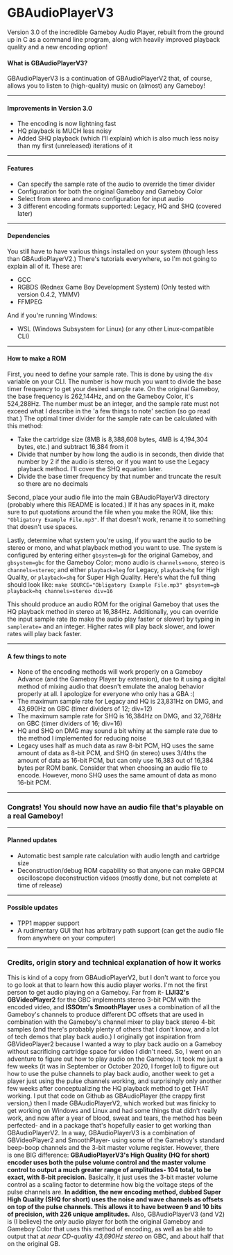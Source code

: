 # GBAudioPlayerV3
Version 3\.0 of the incredible Gameboy Audio Player, rebuilt from the ground up in C as a command line program, along with heavily improved playback quality and a new encoding option\!

#### What is GBAudioPlayerV3?
GBAudioPlayerV3 is a continuation of GBAudioPlayerV2 that, of course, allows you to listen to \(high\-quality\) music on \(almost\) any Gameboy\!

---

#### Improvements in Version 3\.0
- The encoding is now lightning fast
- HQ playback is MUCH less noisy
- Added SHQ playback (which I'll explain) which is also much less noisy than my first \(unreleased\) iterations of it

---

#### Features
- Can specify the sample rate of the audio to override the timer divider
- Configuration for both the original Gameboy and Gameboy Color
- Select from stereo and mono configuration for input audio
- 3 different encoding formats supported: Legacy, HQ and SHQ \(covered later\)

---

#### Dependencies
You still have to have various things installed on your system (though less than GBAudioPlayerV2\.) There's tutorials everywhere, so I'm not going to explain all of it\. These are:
- GCC
- RGBDS \(Rednex Game Boy Development System\) \(Only tested with version 0\.4\.2, YMMV\)
- FFMPEG

And if you're running Windows:
- WSL \(Windows Subsystem for Linux\) \(or any other Linux\-compatible CLI\)

---

#### How to make a ROM
First, you need to define your sample rate\. This is done by using the `div` variable on your CLI\. The number is how much you want to divide the base timer frequency to get your desired sample rate\. On the original Gameboy, the base frequency is 262,144Hz, and on the Gameboy Color, it's 524,288Hz\. The number must be an integer, and the sample rate must not exceed what I describe in the 'a few things to note' section \(so go read that\.\) The optimal timer divider for the sample rate can be calculated with this method:
- Take the cartridge size \(8MB is 8,388,608 bytes, 4MB is 4,194,304 bytes, etc\.\) and subtract 16,384 from it
- Divide that number by how long the audio is in seconds, then divide that number by 2 if the audio is stereo, or if you want to use the Legacy playback method\. I'll cover the SHQ equation later\.
- Divide the base timer frequency by that number and truncate the result so there are no decimals

Second, place your audio file into the main GBAudioPlayerV3 directory \(probably where this README is located\.\) If it has any spaces in it, make sure to put quotations around the file when you make the ROM, like this: `"Obligatory Example File.mp3"`\. If that doesn't work, rename it to something that doesn't use spaces\.

Lastly, determine what system you're using, if you want the audio to be stereo or mono, and what playback method you want to use\. The system is configured by entering either `gbsystem=gb` for the original Gameboy, and `gbsystem=gbc` for the Gameboy Color; mono audio is `channels=mono`, stereo is `channels=stereo`; and either `playback=leg` for Legacy, `playback=hq` for High Quality, or `playback=shq` for Super High Quality\. Here's what the full thing should look like:
`make SOURCE="Obligatory Example File.mp3" gbsystem=gb playback=hq channels=stereo div=16`

This should produce an audio ROM for the original Gameboy that uses the HQ playback method in stereo at 16,384Hz\.
Additionally, you can override the input sample rate \(to make the audio play faster or slower\) by typing in `samplerate=` and an integer\. Higher rates will play back slower, and lower rates will play back faster\.

---

#### A few things to note
- None of the encoding methods will work properly on a Gameboy Advance \(and the Gameboy Player by extension\), due to it using a digital method of mixing audio that doesn't emulate the analog behavior properly at all\. I apologize for everyone who only has a GBA :\(
- The maximum sample rate for Legacy and HQ is 23,831Hz on DMG, and 43,690Hz on GBC \(timer dividers of 12; div=12\)
- The maximum sample rate for SHQ is 16,384Hz on DMG, and 32,768Hz on GBC \(timer dividers of 16; div=16\)
- HQ and SHQ on DMG may sound a bit whiny at the sample rate due to the method I implemented for reducing noise
- Legacy uses half as much data as raw 8-bit PCM, HQ uses the same amount of data as 8-bit PCM, and SHQ \(in stereo\) uses 3/4ths the amount of data as 16-bit PCM, but can only use 16,383 out of 16,384 bytes per ROM bank\. Consider that when choosing an audio file to encode\. However, mono SHQ uses the same amount of data as mono 16-bit PCM\.

---

### Congrats\! You should now have an audio file that's playable on a real Gameboy\!

---

#### Planned updates
- Automatic best sample rate calculation with audio length and cartridge size
- Deconstruction/debug ROM capability so that anyone can make GBPCM oscilloscope deconstruction videos \(mostly done, but not complete at time of release\)

---

#### Possible updates
- TPP1 mapper support
- A rudimentary GUI that has arbitrary path support \(can get the audio file from anywhere on your computer\)

---

### Credits, origin story and technical explanation of how it works
This is kind of a copy from GBAudioPlayerV2, but I don't want to force you to go look at that to learn how this audio player works\.
I'm not the first person to get audio playing on a Gameboy\. Far from it\- **LIJI32's GBVideoPlayer2** for the GBC implements stereo 3\-bit PCM with the encoded video, and **ISSOtm's SmoothPlayer** uses a combination of all the Gameboy's channels to produce different DC offsets that are used in combination with the Gameboy's channel mixer to play back stereo 4\-bit samples \(and there's probably plenty of others that I don't know, and a lot of tech demos that play back audio\.\) 
I originally got inspiration from GBVideoPlayer2 because I wanted a way to play back audio on a Gameboy without sacrificing cartridge space for video I didn't need\. So, I went on an adventure to figure out how to play audio on the Gameboy\. It took me just a few weeks \(it was in September or October 2020, I forget lol\) to figure out how to use the pulse channels to play back audio, another week to get a player just using the pulse channels working, and surprisingly only another few weeks after conceptualizing the HQ playback method to get THAT working\. I put that code on Github as GBAudioPlayer \(the crappy first version,\) then I made GBAudioPlayerV2, which worked but was finicky to get working on Windows and Linux and had some things that didn't really work, and now after a year of blood, sweat and tears, the method has been perfected\- and in a package that's hopefully easier to get working than GBAudioPlayerV2\.
In a way, GBAudioPlayerV3 is a combination of GBVideoPlayer2 and SmoothPlayer\- using some of the Gameboy's standard beep\-boop channels and the 3\-bit master volume register\. However, there is one BIG difference: 
**GBAudioPlayerV3's High Quality \(HQ for short\) encoder uses both the pulse volume control and the master volume control to output a much greater range of amplitudes\- 104 total, to be exact, with 8-bit precision\.** 
Basically, it just uses the 3\-bit master volume control as a scaling factor to determine how big the voltage steps of the pulse channels are\.
**In addition, the new encoding method, dubbed Super High Quality \(SHQ for short\) uses the noise and wave channels as offsets on top of the pulse channels\. This allows it to have between 9 and 10 bits of precision, with 226 unique amplitudes\.**
Also, GBAudioPlayerV3 \(and V2\) is \(I believe\) the *only* audio player for both the original Gameboy and Gameboy Color that uses this method of encoding, as well as be able to output that at *near CD\-quality 43,690Hz stereo* on GBC, and about half that on the original GB\.
